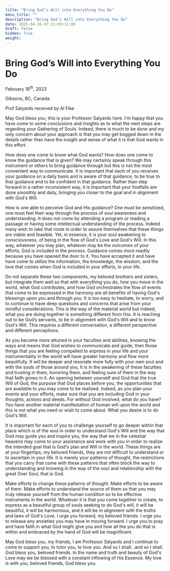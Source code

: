 ```yaml
---
title: "Bring God’s Will into Everything You Do"
menu_title: ""
description: "Bring God’s Will into Everything You Do"
date: 2025-04-16 07:21:03+11:00
draft: False
hidden: True
weight:
---
```

# Bring God’s Will into Everything You Do

February 16<sup>th</sup>, 2023

Gibsons, BC, Canada

Prof Salyards received by Al Fike

May God bless you, this is your Professor Salyards here. I'm happy that you have come to some conclusions and insights as to what the next steps are regarding your Gathering of Souls. Indeed, there is much to be done and my only concern about your approach is that you may get bogged down in the details rather than have the insight and sense of what it is that God wants in this effort.

How does one come to know what God wants? How does one come to know the guidance that is given? We may certainly speak through this instrument or others to bring guidance through but this is not the most convenient way to communicate. It is important that each of you receives your guidance on a daily basis and is aware of that guidance, to be true to that guidance and to be confident in that guidance. Rather than step forward in a rather inconsistent way, it is important that your footfalls are done smoothly and daily, bringing you closer to the goal and in alignment with God's Will.

How is one able to perceive God and His guidance? One must be sensitized, one must feel their way through the process of soul awareness and understanding. It does not come by attending a program or reading a passage or having some intellectual understanding of the process. Indeed many wish to take that route in order to assure themselves that these things are viable and feasible. Yet, in essence, it is your soul awakening to consciousness, of being in the flow of God's Love and God's Will. In this way, whatever you may plan, whatever may be the outcomes of your efforts, God is included in the process. Guidance comes more readily because you have opened the door to it. You have accepted it and have have come to utilize the information, the knowledge, the wisdom, and the love that comes when God is included in your efforts, in your life.

Do not separate these two components, my beloved brothers and sisters, but integrate them well so that with everything you do, how you move in the world, what God contributes, and how God orchestrates the flow of events that come to be expressed in the harmony are all benefits of having God's blessings upon you and through you. It is too easy to hesitate, to worry, and to continue to have deep questions and concerns that arise from your mindful considerations. This is the way of the material world but indeed, what you are doing together is something different from this. It is reaching out to be God’s servants, to be in alignment with God's Will and to know God's Will. This requires a different conversation, a different perspective and different perceptions.

As you become more attuned in your faculties and abilities, knowing the ways and means that God wishes to communicate and guide, then those things that you are feeling compelled to express in your life and your instrumentality in the world will have greater harmony and flow more beautifully. It will be deeper and resonate more fully with your own soul and with the souls of those around you, It is in the awakening of these faculties and trusting in them, honoring them, and feeling sure of them in the way that faith grows in it. An opening between yourself and God that the true Will of God, the purpose that God places before you, the opportunities that are available to you may come to be realized. Indeed, as you plan your events and your efforts, make sure that you are including God in your thoughts, actions and deeds. For without God involved, what do you have? You have another material manifestation of human will upon the world and this is not what you need or wish to come about. What you desire is to do God's Will.

It is important for each of you to challenge yourself to go deeper within that place which is of the soul in order to understand God's Will and the way that God may guide you and inspire you, the way that we in the celestial heavens may come to your assistance and work with you in order to realize the intended goal that is God's plan and Will in the world. These things are at your fingertips, my beloved friends, they are not difficult to understand or to ascertain in your life. It is merely your patterns of thought, the restrictions that you carry that come with these patterns that often block the way to understanding and knowing in the way of the soul and relationship with the great Over Soul, that is God.

Make efforts to change these patterns of thought. Make efforts to be aware of them. Make efforts to understand the source of them so that you may truly release yourself from the human condition so to be effective instruments in the world. Whatever it is that you come together to create, to express as a beautiful group of souls seeking to do God's will, it will be beautiful, it will be harmonious, and it will be in alignment with the truths and laws of God's Love. I urge you forward, my beloved friends. I urge you to release any anxieties you may have in moving forward. I urge you to pray and have faith in what God might give you and how all the you do that is within and embraced by the hand of God will be magnificent.

May God bless you, my friends, I am Professor Salyards and I continue to come to support you, to tutor you, to love you. And so I shall...and so I shall. God bless you, beloved friends. In the name and truth and beauty of God's Love may we be blessed with a constant inflowing of His Essence. My love is with you, beloved friends, God bless you.
